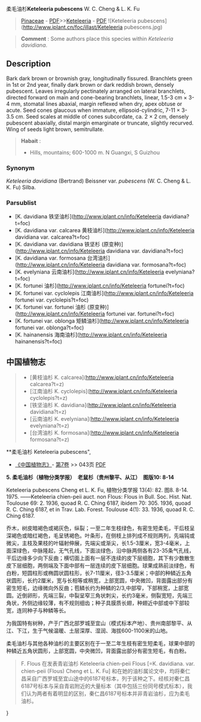 柔毛油杉**Keteleeria pubescens** W. C. Cheng & L. K. Fu

> [Pinaceae](http://www.iplant.cn/info/Pinaceae?t=foc) - [PDF](http://www.iplant.cn/foc/pdf/Pinaceae.pdf)>>[Keteleeria](http://www.iplant.cn/info/Keteleeria?t=foc) - [PDF](http://www.iplant.cn/foc/pdf/Keteleeria.pdf)
![Keteleeria pubescens](http://www.iplant.cn/foc/illast/Keteleeria pubescens.jpg)

> **Comment** : 
> Some authors place this species within *Keteleeria davidiana*.

## Description

Bark dark brown or brownish gray, longitudinally fissured. Branchlets green in 1st or 2nd year, finally dark brown or dark reddish brown, densely pubescent. Leaves irregularly pectinately arranged on lateral branchlets, directed forward on main and cone-bearing branchlets, linear, 1.5-3 cm ×  3-4 mm, stomatal lines abaxial, margin reflexed when dry, apex obtuse or acute. Seed cones glaucous when immature, ellipsoid-cylindric, 7-11 ×  3-3.5 cm. Seed scales at middle of cones subcordate, ca. 2 ×  2 cm, densely pubescent abaxially, distal margin emarginate or truncate, slightly recurved. Wing of seeds light brown, semitrullate.

> **Habait** : 
>*  Hills, mountains; 600-1000 m. N Guangxi, S Guizhou

### Synonym
*Keteleeria davidiana* (Bertrand) Beissner var. *pubescens* (W. C. Cheng & L. K. Fu) Silba.

### Parsublist

* [K.  davidiana  铁坚油杉](http://www.iplant.cn/info/Keteleeria davidiana?t=foc)
* [K.  davidiana var. calcarea  黄枝油杉](http://www.iplant.cn/info/Keteleeria davidiana var. calcarea?t=foc)
* [K.  davidiana var. davidiana  铁坚杉 (原变种)](http://www.iplant.cn/info/Keteleeria davidiana var. davidiana?t=foc)
* [K.  davidiana var. formosana  台湾油杉](http://www.iplant.cn/info/Keteleeria davidiana var. formosana?t=foc)
* [K.  evelyniana  云南油杉](http://www.iplant.cn/info/Keteleeria evelyniana?t=foc)
* [K.  fortunei  油杉](http://www.iplant.cn/info/Keteleeria fortunei?t=foc)
* [K.  fortunei var. cyclolepis  江南油杉](http://www.iplant.cn/info/Keteleeria fortunei var. cyclolepis?t=foc)
* [K.  fortunei var. fortunei  油杉 (原变种)](http://www.iplant.cn/info/Keteleeria fortunei var. fortunei?t=foc)
* [K.  fortunei var. oblonga  矩鳞油杉](http://www.iplant.cn/info/Keteleeria fortunei var. oblonga?t=foc)
* [K.  hainanensis  海南油杉](http://www.iplant.cn/info/Keteleeria hainanensis?t=foc)

## 中国植物志

> * [黄枝油杉  K.  calcarea](http://www.iplant.cn/info/Keteleeria calcarea?t=z)
> * [江南油杉  K.  cyclolepis](http://www.iplant.cn/info/Keteleeria cyclolepis?t=z)
> * [铁坚油杉  K.  davidiana](http://www.iplant.cn/info/Keteleeria davidiana?t=z)
> * [云南油杉  K.  evelyniana](http://www.iplant.cn/info/Keteleeria evelyniana?t=z)
> * [台湾油杉  K.  formosana](http://www.iplant.cn/info/Keteleeria formosana?t=z)

**柔毛油杉 Keteleeria pubescens",

* [《中国植物志》](http://www.iplant.cn/frps)- [第7卷](http://www.iplant.cn/frps/vol/7) >> 043页 [PDF](http://www.iplant.cn/frps/pdf/7/043.pdf)

**5. 柔毛油杉（植物分类学报）　老鼠杉（贵州黎平、从江）　图版10: 8-14**

Keteleeria pubescens Cheng et L. K. Fu, 植物分类学报 13(4): 82. 图8. 8-14. 1975. ——Keteleeria chien-peii auct. non Flous: Flous in Bull. Soc. Hist. Nat. Toulouse 69: 2. 1936, quoad R. C. Ching 6187, ibidem 70: 305. 1936, quoad R. C. Ching 6187, et in Trav. Lab. Forest. Toulouse 4(1): 33. 1936, quoad R. C. Ching 6187.

乔木，树皮暗褐色或褐灰色，纵裂；一至二年生枝绿色，有密生短柔毛，干后枝呈深褐色或暗红褐色，毛呈锈褐色。叶条形，在侧枝上排列成不规则两列，先端钝或微尖，主枝及果枝的叶辐射伸展，先端尖或渐尖，长1.5-3厘米，宽3-4毫米，上面深绿色，中脉隆起，无气孔线，下面淡绿色，沿中脉两侧各有23-35条气孔线，干后边缘多少向下反曲；横切面上面有一层不连续的皮下层细胞，其下有少数散生皮下层细胞，两侧端及下面中部有一层连续的皮下层细胞。球果成熟前淡绿色，有白粉，短圆柱形或椭圆状圆柱形，长7-11厘米，径3-3.5厘米；中部的种鳞近五角状圆形，长约2厘米，宽与长相等或稍宽，上部宽圆，中央微凹，背面露出部分有密生短毛，边缘微向外反曲；苞鳞长约为种鳞的2/3,中部窄，下部稍宽，上部宽圆。近倒卵形，先端三裂，中裂呈窄三角状刺尖，长约3毫米，侧裂宽短，先端三角状，外侧边缘较薄，有不规则细齿；种子具膜质长翅，种翅近中部或中下部较宽，连同种子与种鳞等长。

为我国特有树种，产于广西北部罗城至宜山（模式标本产地）、贵州南部黎平、从江、下江，生于气候温暖、土层深厚、湿润、海拔600-1100米的山地。

柔毛油杉与其他各种油杉的主要区别在于一至二年生枝有密生短柔毛，球果中部的种鳞近五角状圆形，上部宽圆，中央微凹，背面露出部分有密生短毛，有白粉。

> F. Flous 在发表青岩油杉 Keteleeria chien-peii Flous [=K. davidiana. var. chien-peii (Flous) Cheng et L. K. Fu] 和在她的油杉属论文中，均将秦仁昌采自广西罗城至宜山途中的6187号标本，列于该种之下。经核对秦仁昌6187号标本与采自青岩附近的大量标本（其中包括三份同号模式标本），我们认为两者有着明显的区别，秦仁昌6187号标本并非青岩油杉，应为柔毛油杉。

}